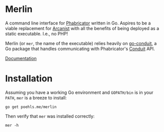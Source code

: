 # Merlin

A command line interface for [Phabricator](http://phabricator.org) written in Go. Aspires to be a viable replacement for [Arcanist](http://www.phabricator.com/docs/arcanist/) with all the benefits of being deployed as a static executable. I.e., no PHP!

Merlin (or `mer`, the name of the executable) relies heavily on [go-conduit](https://github.com/jpoehls/go-conduit), a Go package that handles communicating with Phabricator's [Conduit](https://secure.phabricator.com/book/phabdev/article/conduit/) API.

[Documentation](http://godoc.org/github.com/jpoehls/go-conduit)

# Installation

Assuming you have a working Go environment and `GOPATH/bin` is in your `PATH`, `mer` is a breeze to install:

`go get poehls.me/merlin`

Then verify that `mer` was installed correctly:

`mer -h`